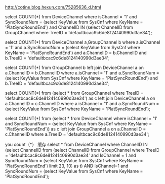 
http://cotine.blog.hexun.com/75285636_d.html

select  COUNT(*) from DeviceChannel where isChannel = '1' and SyncRoundNum = (select KeyValue from SysCnf where KeyName = 'PlatSyncRoundEnd')  and ChannelID IN (select ChannelID from GroupChannel  where TreeID = 'defaultbcac9c6de8124140990d3ae34');

select  COUNT(*) from DeviceChannel a,GroupChannel b where a.isChannel = '1' and a.SyncRoundNum = (select KeyValue from SysCnf where KeyName = 'PlatSyncRoundEnd')  and a.ChannelID = b.ChannelID and b.TreeID = 'defaultbcac9c6de8124140990d3ae34';


select  COUNT(*) from GroupChannel b  left join DeviceChannel a on  a.ChannelID = b.ChannelID   where a.isChannel = '1' and a.SyncRoundNum = (select KeyValue from SysCnf where KeyName = 'PlatSyncRoundEnd') and b.TreeID = 'defaultbcac9c6de8124140990d3ae34';


select COUNT(*) from (select  * from GroupChannel where TreeID = 'defaultbcac9c6de8124140990d3ae34') as c  left join DeviceChannel a on  a.ChannelID = c.ChannelID  where a.isChannel = '1' and a.SyncRoundNum = (select KeyValue from SysCnf where KeyName = 'PlatSyncRoundEnd');




select COUNT(*) from (select  * from DeviceChannel where isChannel = '1' and SyncRoundNum = (select KeyValue from SysCnf where KeyName = 'PlatSyncRoundEnd')) as c  left join GroupChannel a on  a.ChannelID = c.ChannelID  where a.TreeID = 'defaultbcac9c6de8124140990d3ae34';

you count（*） 缓存 
select * from DeviceChannel where ChannelID IN (select ChannelID from (select ChannelID from GroupChannel where TreeID = 'defaultbcac9c6de8124140990d3ae34' and  IsChannel = 1  and SyncRoundNum = (select KeyValue from SysCnf where KeyName = 'PlatSyncRoundEnd') limit 23, 10) as t) AND IsChannel=1  and SyncRoundNum = (select KeyValue from SysCnf where KeyName = 'PlatSyncRoundEnd');
